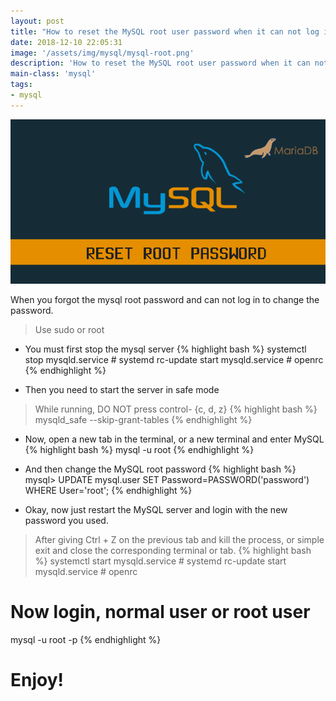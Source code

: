 ```yaml
---
layout: post
title: "How to reset the MySQL root user password when it can not log in"
date: 2018-12-10 22:05:31
image: '/assets/img/mysql/mysql-root.png'
description: 'How to reset the MySQL root user password when it can not log in'
main-class: 'mysql'
tags:
- mysql
---
```


!["How to reset the MySQL root user password when it can not log in"](/assets/img/mysql/mysql-root.png "How to reset the MySQL root user password when it can not log in")

When you forgot the mysql root password and can not log in to change the password.
> Use sudo or root
+ You must first stop the mysql server
{% highlight bash  %}
systemctl stop mysqld.service # systemd
rc-update start mysqld.service # openrc
{% endhighlight  %}

+ Then you need to start the server in safe mode
> While running, DO NOT press control- {c, d, z}
{% highlight bash  %}
mysqld_safe --skip-grant-tables
{% endhighlight  %}


+ Now, open a new tab in the terminal, or a new terminal and enter MySQL
{% highlight bash  %}
mysql -u root
{% endhighlight  %}

+ And then change the MySQL root password
{% highlight bash  %}
mysql> UPDATE mysql.user SET Password=PASSWORD('password') WHERE User='root';
{% endhighlight  %}

+ Okay, now just restart the MySQL server and login with the new password you used.
> After giving Ctrl + Z on the previous tab and kill the process, or simple exit and close the corresponding terminal or tab.
{% highlight bash  %}
systemctl start mysqld.service # systemd
rc-update start mysqld.service # openrc
# Now login, normal user or root user
mysql -u root -p
{% endhighlight  %}

# Enjoy!
